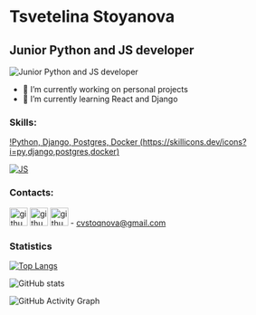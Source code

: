# Tsvetelina Stoyanova
## Junior Python and JS developer
![Junior Python and JS developer](https://github.com/Tsveti1103)

- 🔭 I’m currently working on personal projects 
- 🌱 I’m currently learning React and Django 

### Skills: 
[!Python, Django, Postgres, Docker (https://skillicons.dev/icons?i=py,django,postgres,docker)](https://github.com/Tsveti1103/DogLife)

[![JS](https://skillicons.dev/icons?i=js,react,html,css)](https://github.com/Tsveti1103/Fear)








### Contacts:
[<img height="32" width="32" src="https://cdn.simpleicons.org/github/red" alt='github' height='40' />](https://github.com/Tsveti1103)
[<img height="32" width="32" src="https://cdn.simpleicons.org/linkedin/red" alt='github' height='40' />](https://www.linkedin.com/in/tsvetelinastoyanovats//)
<img height="32" width="32" src="https://cdn.simpleicons.org/gmail/red" alt='github' height='40' /> -  cvstoqnova@gmail.com


### Statistics
[![Top Langs](https://github-readme-stats.vercel.app/api/top-langs/?username=Tsveti1103)](https://github.com/anuraghazra/github-readme-stats)

![GitHub stats](https://github-readme-stats.vercel.app/api?username=Tsveti1103&show_icons=true)  

![GitHub Activity Graph](https://activity-graph.herokuapp.com/graph?username=Tsveti1103)  

